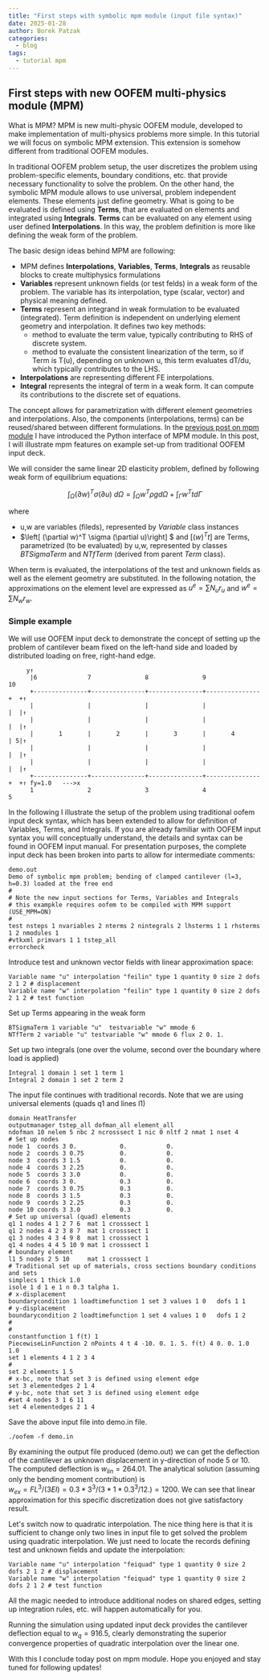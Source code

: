 ```yaml
---
title: "First steps with symbolic mpm module (input file syntax)"
date: 2025-01-28
author: Borek Patzak
categories:
  - blog
tags:
  - tutorial mpm
---
```


## First steps with new OOFEM multi-physics module (MPM)

What is MPM?
MPM is new multi-physic OOFEM module, developed to make implementation of multi-physics problems more simple. In this tutorial we will focus on symbolic MPM extension. This extension is somehow different from traditional OOFEM modules.

In traditional OOFEM problem setup, the user discretizes the problem using problem-specific elements, boundary conditions, etc. that provide necessary functionality to solve the problem.
On the other hand, the symbolic MPM module allows to use universal, problem independent elements. These elements just define geometry. What is going to be evaluated is defined using **Terms**, that are evaluated on elements and integrated using **Integrals**. **Terms** can be evaluated on any element using user defined **Interpolations**. In this way, the problem definition is more like defining the weak form of the problem. 
     
The basic design ideas behind MPM are following:
* MPM defines **Interpolations**, **Variables**, **Terms**, **Integrals** as reusable blocks to create multiphysics formulations
* **Variables** represent unknown fields (or test felds) in a weak form of the problem. The variable has its interpolation, type (scalar, vector) and physical meaning defined.
* **Terms** represent an integrand in weak formulation to be evaluated (integrated). Term definition is independent on underlying element geometry and interpolation. It defines two key methods:
    *  method to evaluate the term value, typically contributing to RHS of discrete system.
    *  method to evaluate the consistent linearization of the term, so if Term is T(u), depending on unknown u, this term evaluates dT/du, which typically contributes to the LHS. 
* **Interpolations** are representing different FE interpolations.
* **Integral** represents the integral of term in a weak form. It can compute its contributions to the discrete set of equations. 

The concept allows for parametrization with different element geometries and interpolations. Also, the components (interpolations, terms) can be reused/shared between different formulations.
In the [previous post on mpm module](2024-05-25-mpm-introduction.md) I have introduced the Python interface of MPM module. In this post, I will illustrate mpm features on example set-up from traditional OOFEM input deck.  

We will consider the same linear 2D elasticity problem, defined by following weak form of equilibrium equations:

$$ \int_\Omega (\partial w)^T \sigma (\partial u)\ d\Omega = \int_\Omega w^T \rho g d\Omega + \int_\Gamma w^T t d\Gamma $$

where
* u,w are variables (fileds), represented by _Variable_ class instances
* $\left[ (\partial w)^T \sigma (\partial u)\right] $ and $\left[ (w)^Tt \right]$ are Terms, parametrized (to be evaluated) by u,w, represented by classes _BTSigmaTerm_ and _NTfTerm_ (derived from parent _Term_ class).

When term is evaluated, the interpolations of the test and unknown fields as well as the element geometry are substituted. In the following notation, the approximations on the element level are expressed as $u^e=\sum N_u r_u$ and $w^e=\sum N_w r_w$. 


### Simple example
We will use OOFEM input deck to demonstrate the concept of setting up the problem of cantilever beam fixed on the left-hand side and loaded by distributed loading on free, right-hand edge.

```
     y↑ 
      |6              7               8               9                10
      +---------------+---------------+---------------+---------------+  +­­­­­­­­­­↑
      |               |               |               |               |  |↑
      |               |               |               |               |  |↑
      |       1       |       2       |       3       |       4       | 5|↑
      |               |               |               |               |  |↑
      |               |               |               |               |  |↑
      +---------------+---------------+---------------+---------------+  +↑ fy=1.0   --->x
      1               2               3               4                 5
```
In the following I illustrate the setup of the problem using traditional oofem input deck syntax, which has been extended to allow for definition of Variables, Terms, and Integrals. If you are already familiar with OOFEM input syntax you will conceptually understand, the details and syntax can be found in OOFEM input manual. For presentation purposes, the complete input deck has been broken into parts to allow for intermediate comments:
```
demo.out
Demo of symbolic mpm problem; bending of clamped cantilever (l=3, h=0.3) loaded at the free end
#
# Note the new input sections for Terms, Variables and Integrals
# this exampkle requires oofem to be compiled with MPM support (USE_MPM=ON)
#  
test nsteps 1 nvariables 2 nterms 2 nintegrals 2 lhsterms 1 1 rhsterms 1 2 nmodules 1
#vtkxml primvars 1 1 tstep_all
errorcheck
```
Introduce test and unknown vector fields with linear approximation space:
``` 
Variable name "u" interpolation "feilin" type 1 quantity 0 size 2 dofs 2 1 2 # displacement 
Variable name "w" interpolation "feilin" type 1 quantity 0 size 2 dofs 2 1 2 # test function
```
Set up Terms appearing in the weak form
```
BTSigmaTerm 1 variable "u"  testvariable "w" mmode 6
NTfTerm 2 variable "u" testvariable "w" mmode 6 flux 2 0. 1.
```
Set up two integrals (one over the volume, second over the boundary where load is applied)
```
Integral 1 domain 1 set 1 term 1
Integral 2 domain 1 set 2 term 2
```
The input file continues with traditional records. Note that we are using universal elements (quads q1 and lines l1)
```
domain HeatTransfer
outputmanager tstep_all dofman_all element_all
ndofman 10 nelem 5 nbc 2 ncrosssect 1 nic 0 nltf 2 nmat 1 nset 4
# Set up nodes
node 1  coords 3 0.            0.           0.
node 2  coords 3 0.75          0.           0.
node 3  coords 3 1.5           0.           0.
node 4  coords 3 2.25          0.           0.
node 5  coords 3 3.0           0.           0.
node 6  coords 3 0.            0.3          0.
node 7  coords 3 0.75          0.3          0.
node 8  coords 3 1.5           0.3          0.
node 9  coords 3 2.25          0.3          0.
node 10 coords 3 3.0           0.3          0.
# Set up universal (quad) elements
q1 1 nodes 4 1 2 7 6  mat 1 crosssect 1
q1 2 nodes 4 2 3 8 7  mat 1 crosssect 1
q1 3 nodes 4 3 4 9 8  mat 1 crosssect 1
q1 4 nodes 4 4 5 10 9 mat 1 crosssect 1
# boundary element 
l1 5 nodes 2 5 10     mat 1 crosssect 1
# Traditional set up of materials, cross sections boundary conditions and sets
simplecs 1 thick 1.0
isole 1 d 1 e 1 n 0.3 talpha 1.
# x-displacement
boundarycondition 1 loadtimefunction 1 set 3 values 1 0   dofs 1 1 
# y-displacement
boundarycondition 2 loadtimefunction 1 set 4 values 1 0   dofs 1 2 
#
#
constantfunction 1 f(t) 1
PiecewiseLinFunction 2 nPoints 4 t 4 -10. 0. 1. 5. f(t) 4 0. 0. 1.0 1.0 
set 1 elements 4 1 2 3 4
# 
set 2 elements 1 5
# x-bc, note that set 3 is defined using element edge
set 3 elementedges 2 1 4
# y-bc, note that set 3 is defined using element edge
#set 4 nodes 3 1 6 11
set 4 elementedges 2 1 4 
```
Save the above input file into demo.in file. 
```
./oofem -f demo.in
```

By examining the output file produced (demo.out) we can get the deflection of the cantilever as unknown displacement in y-direction of node 5 or 10. The computed deflection is $w_{lin}=264.01$.
The analytical solution (assuming only the bending moment contribution) is   
$w_{ex}=FL^3/(3EI) = 0.3*3^3/(3*1*0.3^3/12.)=1200$.
We can see that linear approximation for this specific discretization does not give satisfactory result.

Let's switch now to quadratic interpolation. The nice thing here is that it is sufficient to change only two lines in input file to get solved the problem using quadratic interpolation. We just need to locate the records defining test and unknown fields and update the interpolation:
```
Variable name "u" interpolation "feiquad" type 1 quantity 0 size 2 dofs 2 1 2 # displacement 
Variable name "w" interpolation "feiquad" type 1 quantity 0 size 2 dofs 2 1 2 # test function
```
All the magic needed to introduce additional nodes on shared edges, setting up integration rules, etc. will happen automatically for you.

Running the simulation using updated input deck provides the cantilever deflection equal to $w_q=916.5$, clearly demonstrating the superior convergence properties of quadratic interpolation over the linear one.

With this I conclude today post on mpm module. Hope you enjoyed and stay tuned for following updates!

